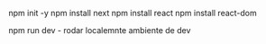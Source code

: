 npm init -y
npm install next
npm install react
npm install react-dom

npm run dev - rodar localemnte ambiente de dev
